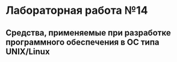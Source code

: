 # Лабораторная работа №14
## Средства, применяемые при разработке программного обеспечения в ОС типа UNIX/Linux
